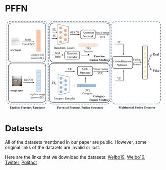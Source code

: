 # PFFN
![PFFN Framework](https://github.com/Wang-bupt/PFFN/blob/main/PFFN.jpg)
# Datasets
All of the datasets mentioned in our paper are public. However, some original links of the datasets are invalid or lost. 

Here are the links that we download the datasets:
[Weibo19](https://www.biendata.xyz/competition/falsenews/data/), [Weibo16](https://github.com/yaqingwang/EANN-KDD18), [Twitter](https://github.com/MKLab-ITI/image-verification-corpus), [Polifact](https://github.com/Jindi0/SAFE)

